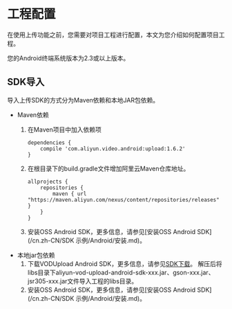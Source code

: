 # 工程配置

在使用上传功能之前，您需要对项目工程进行配置，本文为您介绍如何配置项目工程。

您的Android终端系统版本为2.3或以上版本。

## SDK导入

导入上传SDK的方式分为Maven依赖和本地JAR包依赖。

-   Maven依赖
    1.  在Maven项目中加入依赖项

        ```
        dependencies {
            compile 'com.aliyun.video.android:upload:1.6.2'
        }
        ```

    2.  在根目录下的build.gradle文件增加阿里云Maven仓库地址。

        ```
        allprojects {
            repositories {
                maven { url "https://maven.aliyun.com/nexus/content/repositories/releases" }
            }
        }
        ```

    3.  安装OSS Android SDK，更多信息，请参见[安装OSS Android SDK](/cn.zh-CN/SDK 示例/Android/安装.md)。
-   本地jar包依赖
    1.  下载VODUpload Android SDK，更多信息，请参见[SDK下载](/cn.zh-CN/SDK下载/SDK下载.md)。 解压后将libs目录下aliyun-vod-upload-android-sdk-xxx.jar、gson-xxx.jar、jsr305-xxx.jar文件导入工程的libs目录。
    2.  安装OSS Android SDK，更多信息，请参见[安装OSS Android SDK](/cn.zh-CN/SDK 示例/Android/安装.md)。

